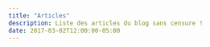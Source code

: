 ```yaml
---
title: "Articles"
description: Liste des articles du blog sans censure !
date: 2017-03-02T12:00:00-05:00
---
```

